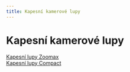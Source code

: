```yaml
---
title: Kapesní kamerové lupy
---
```

# Kapesní kamerové lupy

[Kapesní lupy Zoomax](clanky.php?id=44)  
[Kapesní lupy Compact](clanky.php?id=43)
